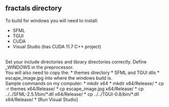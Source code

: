 ## fractals directory
To build for windows you will need to install:
* SFML
* TGUI
* CUDA
* Visual Studio (has CUDA 11.7 C++ project)
<br>
Set your include directories and library directories correctly.
Define _WINDOWS in the preprocessor.
<br>
You will also need to copy the:
* themes directory
* SFML and TGUI dlls
* escape_image.jpg
into where the windows build is.
<br>
Sample commands on my computer:
* mkdir x64
* mkdir x64/Release/
* cp -r themes x64/Release/
* cp escape_image.jpg x64/Release/
* cp ../../SFML-2.5.1/bin/*.dll x64/Release/
* cp ../../TGUI-0.8/bin/*.dll x64/Release/
* [Run Visual Studio]
